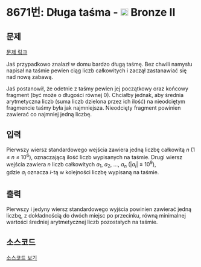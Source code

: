 # 8671번: Długa taśma - <img src="https://static.solved.ac/tier_small/4.svg" style="height:20px" /> Bronze II

<!-- performance -->

<!-- 문제 제출 후 깃허브에 푸시를 했을 때 제출한 코드의 성능이 입력될 공간입니다.-->

<!-- end -->

## 문제

[문제 링크](https://boj.kr/8671)


<p>Jaś przypadkowo znalazł w domu bardzo długą taśmę. Bez chwili namysłu napisał na taśmie pewien ciąg liczb całkowitych i zaczął zastanawiać się nad nową zabawą.</p>

<p>Jaś postanowił, że odetnie z taśmy pewien jej początkowy oraz końcowy fragment (być może o długości równej 0). Chciałby jednak, aby średnia arytmetyczna liczb (suma liczb dzielona przez ich ilość) na nieodciętym fragmencie taśmy była jak najmniejsza. Nieodcięty fragment powinien zawierać co najmniej jedną liczbę.</p>



## 입력


<p>Pierwszy wiersz standardowego wejścia zawiera jedną liczbę całkowitą <em>n</em>&nbsp;(1 ≤ <em>n</em> ≤ 10<sup>6</sup>), oznaczającą ilość liczb wypisanych na taśmie. Drugi wiersz wejścia zawiera <em>n</em>&nbsp;liczb całkowitych <em>a</em><sub>1</sub>, <em>a</em><sub>2</sub>, ..., <em>a<sub>n</sub></em>&nbsp;(|<em>a<sub>i</sub></em>| ≤ 10<sup>9</sup>), gdzie&nbsp;<em>a<sub>i</sub></em>&nbsp;oznacza <em>i</em>-tą w kolejności liczbę wypisaną na taśmie.</p>



## 출력


<p>Pierwszy i jedyny wiersz standardowego wyjścia powinien zawierać jedną liczbę, z dokładnością do dwóch miejsc po przecinku, równą minimalnej wartości średniej arytmetycznej liczb pozostałych na taśmie.</p>



## 소스코드

[소스코드 보기](Długa%20taśma.py)